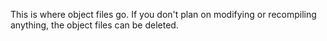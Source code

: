 This is where object files go. If you don't plan on modifying or recompiling
anything, the object files can be deleted.

